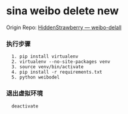 # sina weibo delete new

Origin Repo: [HiddenStrawberry — weibo-delall](https://github.com/HiddenStrawberry/weibo-delall)
### 执行步骤

```
  1. pip install virtualenv
  2. virtualenv --no-site-packages venv
  3. source venv/bin/activate
  4. pip install -r requirements.txt
  5. python weibodel
```

### 退出虚拟环境

```
  deactivate
```
